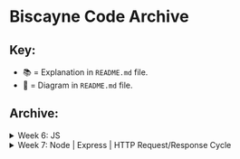 # Biscayne Code Archive

## Key:

* 📚 = Explanation in `README.md` file.
* 🎨 = Diagram in `README.md` file.

## Archive:

<details>
  <summary>Week 6: JS</summary>

  ##### Monday - 03/25:
  * [Values and Expressions](https://github.com/PrimeAcademy/biscayne_values_and_expressions) 📚
  * [Writing Code to Solve a Problem](https://github.com/PrimeAcademy/biscayne_solving_a_problem) 📚

  ##### Tuesday  - 03/26:
  * [Object Bonus Calculator Solve](https://github.com/PrimeAcademy/biscayne_bonus_calculator_solve) 🎨

  ##### Wednesday - 03/27:
  * [Troubleshooting/Debugging](https://github.com/PrimeAcademy/biscayne_troubleshooting) 📚

  ##### Thursday - 03/28:
  * [Event-Driven Programming](https://github.com/PrimeAcademy/biscayne_event-driven-programming-starter)
  * [Event Management](https://github.com/PrimeAcademy/biscayne_event-management-starter)

  ##### Friday - 03/29:
  * [DOM Manipulation Review](https://github.com/PrimeAcademy/biscayne_dom_manipulation_review) 📚
  * [Making a To-Do List App](https://github.com/PrimeAcademy/biscayne_our_first_web_app) 📚

</details>

<details>
  <summary>Week 7: Node | Express | HTTP Request/Response Cycle</summary>

  ##### Monday - 04/01:
  * [Weekend Salary Calculator Solve](https://github.com/PrimeAcademy/biscayne_weekend_salary_calculator_live_solve) 📚 + 🎨
  * [Weekend Salary Calculator Solve + Currency Formatting](https://github.com/PrimeAcademy/biscayne_salary_calculator_w_number_formatting)
  * [Event -> State -> Render](https://github.com/PrimeAcademy/biscayne_event_state_render)

  ##### Tuesday - 04/02:
  * [Fungus Fighter Partial Solve](https://github.com/PrimeAcademy/biscayne_fungus_fighter_partially_solved)
  * [Hello Node](https://github.com/PrimeAcademy/biscayne_hello_node)

</details>